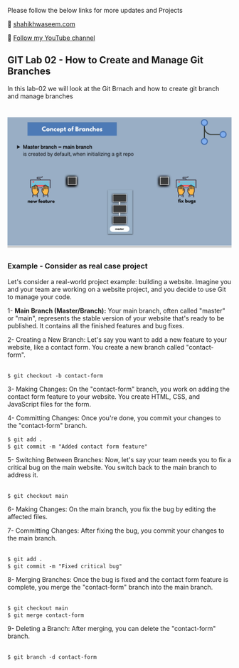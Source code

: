 
Please follow the below links for more updates and Projects

💾 <a href="https://shaikhwaseem.com" target="_blank">shahikhwaseem.com</a> <br>

💾 <a href="https://www.youtube.com/@waseeemuddin" target="_blank">Follow my YouTube channel</a>


##  GIT Lab 02 - How to Create and Manage Git Branches

In this lab-02 we will look at the Git Brnach and how to create git branch and manage branches

# ![git-status](src/01.png)


### Example - Consider as real case project

Let's consider a real-world project example: building a website. Imagine you and your team are working on a website project, and you decide to use Git to manage your code.

1- **Main Branch (Master/Branch):**  Your main branch, often called "master" or "main", represents the stable version of your website that's ready to be published. It contains all the finished features and bug fixes.

2- Creating a New Branch: Let's say you want to add a new feature to your website, like a contact form. You create a new branch called "contact-form".

``` shell

$ git checkout -b contact-form

```
3- Making Changes: On the "contact-form" branch, you work on adding the contact form feature to your website. You create HTML, CSS, and JavaScript files for the form.

4- Committing Changes: Once you're done, you commit your changes to the "contact-form" branch.

``` shell
$ git add .
$ git commit -m "Added contact form feature"

```

5- Switching Between Branches: Now, let's say your team needs you to fix a critical bug on the main website. You switch back to the main branch to address it.

``` shell

$ git checkout main

```
6- Making Changes: On the main branch, you fix the bug by editing the affected files.

7- Committing Changes: After fixing the bug, you commit your changes to the main branch.

``` shell

$ git add .
$ git commit -m "Fixed critical bug"

```

8- Merging Branches: Once the bug is fixed and the contact form feature is complete, you merge the "contact-form" branch into the main branch.

``` shell

$ git checkout main
$ git merge contact-form

```
9- Deleting a Branch: After merging, you can delete the "contact-form" branch.

``` shell

$ git branch -d contact-form

```

